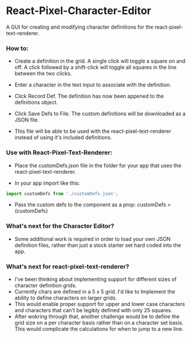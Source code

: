 # React-Pixel-Character-Editor

A GUI for creating and modifying character definitions for the react-pixel-text-renderer.

### How to:
  * Create a definition in the grid.  A single click will toggle a square on and off.  A click followed by a shift-click will toggle all squares in the line between the two clicks.

  * Enter a character in the text input to associate with the definition.

  * Click Record Def.  The definition has now been appened to the definitions object.

  * Click Save Defs to File.  The custom definitions will be downloaded as a JSON file.

  * This file will be able to be used with the react-pixel-text-renderer instead of using it's included definitions.

### Use with React-Pixel-Text-Renderer:

  * Place the customDefs.json file in the folder for your app that uses the react-pixel-text-renderer.

  * In your app import like this: 
  ```javascript 
  import customDefs from './customDefs.json';
  ```

  * Pass the custom defs to the component as a prop: customDefs = {customDefs}

### What's next for the Character Editor?
  * Some additional work is required in order to load your own JSON definition files, rather than just a stock starter set hard coded into the app.

### What's next for react-pixel-text-renderer?
  * I've been thinking about implementing support for different sizes of character definition grids.
  * Currently chars are defined in a 5 x 5 grid.  I'd like to Implement the ability to define characters on larger grids.
  * This would enable proper support for upper and lower case characters and characters that can't be legibly defined with only 25 squares.  
  * After wokring through that, another challenge would be to define the grid size on a per character basis rather than on a character set basis.  This would complicate the calculations for when to jump to a new line.

